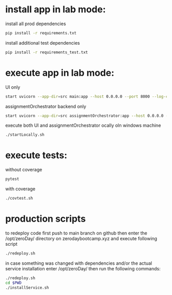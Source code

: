 
# install app in lab mode:
install all prod dependencies
```bash
pip install -r requirements.txt
```
install additional test dependencies
```bash
pip install -r requirements_test.txt
```

# execute app in lab mode:
UI only
```bash
start uvicorn --app-dir=src main:app --host 0.0.0.0 --port 8000 --log-config ./resources/config/logging.yaml
```
assignmentOrchestrator backend only
```bash
start uvicorn --app-dir=src assignmentOrchestrator:app --host 0.0.0.0 --port 9000
```
execute both UI and assignmentOrchestrator ocally oln windows machine
```bash
./startLocally.sh
```

# execute tests:
without coverage
```bash
pytest
```
with coverage
```bash
./covtest.sh
```

# production scripts
to redeploy code
first push to main branch on github
then enter the /opt/zeroDay/ directory on zerodaybootcamp.xyz and execute following script
```bash
./redeploy.sh
```
in case something was changed with dependencies and/or the actual service installation enter /opt/zeroDay/
then run the following commands:
```bash
./redeploy.sh
cd $PWD
./installService.sh
```


